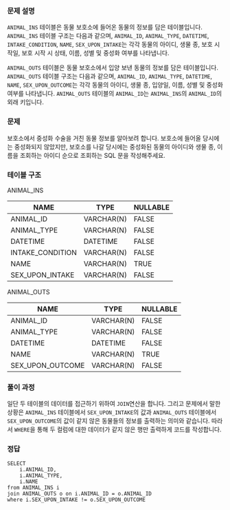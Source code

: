 <h3 id="문제-설명">문제 설명</h3>
<p><code>ANIMAL_INS</code> 테이블은 동물 보호소에 들어온 동물의 정보를 담은 테이블입니다. <code>ANIMAL_INS</code> 테이블 구조는 다음과 같으며, <code>ANIMAL_ID</code>, <code>ANIMAL_TYPE</code>, <code>DATETIME</code>, <code>INTAKE_CONDITION</code>, <code>NAME</code>, <code>SEX_UPON_INTAKE</code>는 각각 동물의 아이디, 생물 종, 보호 시작일, 보호 시작 시 상태, 이름, 성별 및 중성화 여부를 나타냅니다.</p>
<p><code>ANIMAL_OUTS</code> 테이블은 동물 보호소에서 입양 보낸 동물의 정보를 담은 테이블입니다. <code>ANIMAL_OUTS</code> 테이블 구조는 다음과 같으며, <code>ANIMAL_ID</code>, <code>ANIMAL_TYPE</code>, <code>DATETIME</code>, <code>NAME</code>, <code>SEX_UPON_OUTCOME</code>는 각각 동물의 아이디, 생물 종, 입양일, 이름, 성별 및 중성화 여부를 나타냅니다.
<code>ANIMAL_OUTS</code> 테이블의 <code>ANIMAL_ID</code>는 <code>ANIMAL_INS</code>의 <code>ANIMAL_ID</code>의 외래 키입니다.</p>
<h3 id="문제">문제</h3>
<p>보호소에서 중성화 수술을 거친 동물 정보를 알아보려 합니다. 보호소에 들어올 당시에는 중성화되지 않았지만, 보호소를 나갈 당시에는 중성화된 동물의 아이디와 생물 종, 이름을 조회하는 아이디 순으로 조회하는 SQL 문을 작성해주세요.</p>
<h3 id="테이블-구조">테이블 구조</h3>
<p>ANIMAL_INS</p>
<table>
<thead>
<tr>
<th>NAME</th>
<th>TYPE</th>
<th>NULLABLE</th>
</tr>
</thead>
<tbody><tr>
<td>ANIMAL_ID</td>
<td>VARCHAR(N)</td>
<td>FALSE</td>
</tr>
<tr>
<td>ANIMAL_TYPE</td>
<td>VARCHAR(N)</td>
<td>FALSE</td>
</tr>
<tr>
<td>DATETIME</td>
<td>DATETIME</td>
<td>FALSE</td>
</tr>
<tr>
<td>INTAKE_CONDITION</td>
<td>VARCHAR(N)</td>
<td>FALSE</td>
</tr>
<tr>
<td>NAME</td>
<td>VARCHAR(N)</td>
<td>TRUE</td>
</tr>
<tr>
<td>SEX_UPON_INTAKE</td>
<td>VARCHAR(N)</td>
<td>FALSE</td>
</tr>
</tbody></table>
<p>ANIMAL_OUTS</p>
<table>
<thead>
<tr>
<th>NAME</th>
<th>TYPE</th>
<th>NULLABLE</th>
</tr>
</thead>
<tbody><tr>
<td>ANIMAL_ID</td>
<td>VARCHAR(N)</td>
<td>FALSE</td>
</tr>
<tr>
<td>ANIMAL_TYPE</td>
<td>VARCHAR(N)</td>
<td>FALSE</td>
</tr>
<tr>
<td>DATETIME</td>
<td>DATETIME</td>
<td>FALSE</td>
</tr>
<tr>
<td>NAME</td>
<td>VARCHAR(N)</td>
<td>TRUE</td>
</tr>
<tr>
<td>SEX_UPON_OUTCOME</td>
<td>VARCHAR(N)</td>
<td>FALSE</td>
</tr>
</tbody></table>
<h3 id="풀이-과정">풀이 과정</h3>
<p>일단 두 테이블의 데이터를 접근하기 위하여 <code>JOIN</code>연산을 합니다. 그리고 문제에서 말한 상황은 <code>ANIMAL_INS</code> 테이블에서 <code>SEX_UPON_INTAKE</code>의 값과 <code>ANIMAL_OUTS</code> 테이블에서 <code>SEX_UPON_OUTCOME</code>의 값이 같지 않은 동물들의 정보를 출력하는 의미와 같습니다. 따라서 <code>WHERE</code>을 통해 두 컬럼에 대한 데이터가 같지 않은 행만 출력하게 코드를 작성합니다.</p>
<h3 id="정답">정답</h3>
<pre><code class="language-sql">SELECT
    i.ANIMAL_ID,
    i.ANIMAL_TYPE,
    i.NAME
from ANIMAL_INS i
join ANIMAL_OUTS o on i.ANIMAL_ID = o.ANIMAL_ID
where i.SEX_UPON_INTAKE != o.SEX_UPON_OUTCOME</code></pre>